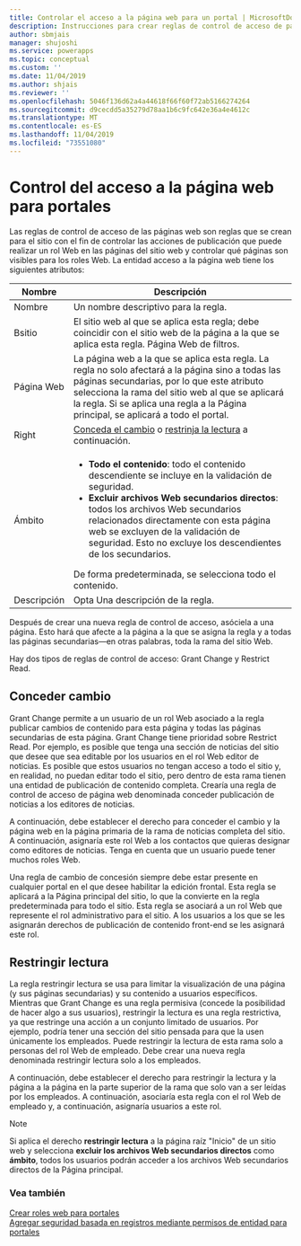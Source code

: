 ```yaml
---
title: Controlar el acceso a la página web para un portal | MicrosoftDocs
description: Instrucciones para crear reglas de control de acceso de páginas web para un portal.
author: sbmjais
manager: shujoshi
ms.service: powerapps
ms.topic: conceptual
ms.custom: ''
ms.date: 11/04/2019
ms.author: shjais
ms.reviewer: ''
ms.openlocfilehash: 5046f136d62a4a44618f66f60f72ab5166274264
ms.sourcegitcommit: d9cecdd5a35279d78aa1b6c9fc642e36a4e4612c
ms.translationtype: MT
ms.contentlocale: es-ES
ms.lasthandoff: 11/04/2019
ms.locfileid: "73551080"
---
```

# <a name="control-webpage-access-for-portals"></a>Control del acceso a la página web para portales

Las reglas de control de acceso de las páginas web son reglas que se crean para el sitio con el fin de controlar las acciones de publicación que puede realizar un rol Web en las páginas del sitio web y controlar qué páginas son visibles para los roles Web. La entidad acceso a la página web tiene los siguientes atributos:


|    Nombre     |                                                                                                                                                                  Descripción                                                                                                                                                                   |
|-------------|------------------------------------------------------------------------------------------------------------------------------------------------------------------------------------------------------------------------------------------------------------------------------------------------------------------------------------------------|
|    Nombre     |                                                                                                                                                        Un nombre descriptivo para la regla.                                                                                                                                                        |
|   Bsitio   |                                                                                                           El sitio web al que se aplica esta regla; debe coincidir con el sitio web de la página a la que se aplica esta regla. Página Web de filtros.                                                                                                           |
|  Página Web   |                            La página web a la que se aplica esta regla. La regla no solo afectará a la página sino a todas las páginas secundarias, por lo que este atributo selecciona la rama del sitio web al que se aplicará la regla. Si se aplica una regla a la Página principal, se aplicará a todo el portal.                            |
|    Right    |                                                                                                                                    [Conceda el cambio](#grant-change) o [restrinja la lectura](#restrict-read) a continuación.                                                                                                                                     |
|    Ámbito    | <ul><li><strong>Todo el contenido</strong>: todo el contenido descendiente se incluye en la validación de seguridad.</li><li><strong>Excluir archivos Web secundarios directos</strong>: todos los archivos Web secundarios relacionados directamente con esta página web se excluyen de la validación de seguridad. Esto no excluye los descendientes de los secundarios.</li></ul>De forma predeterminada, se selecciona todo el contenido. |
| Descripción |                                                                                                                                                     Opta Una descripción de la regla.                                                                                                                                                      |

Después de crear una nueva regla de control de acceso, asóciela a una página. Esto hará que afecte a la página a la que se asigna la regla y a todas las páginas secundarias&mdash;en otras palabras, toda la rama del sitio Web.

Hay dos tipos de reglas de control de acceso: Grant Change y Restrict Read.

## <a name="grant-change"></a>Conceder cambio

Grant Change permite a un usuario de un rol Web asociado a la regla publicar cambios de contenido para esta página y todas las páginas secundarias de esta página. Grant Change tiene prioridad sobre Restrict Read. Por ejemplo, es posible que tenga una sección de noticias del sitio que desee que sea editable por los usuarios en el rol Web editor de noticias. Es posible que estos usuarios no tengan acceso a todo el sitio y, en realidad, no puedan editar todo el sitio, pero dentro de esta rama tienen una entidad de publicación de contenido completa. Crearía una regla de control de acceso de página web denominada conceder publicación de noticias a los editores de noticias.

A continuación, debe establecer el derecho para conceder el cambio y la página web en la página primaria de la rama de noticias completa del sitio. A continuación, asignaría este rol Web a los contactos que quieras designar como editores de noticias. Tenga en cuenta que un usuario puede tener muchos roles Web.

Una regla de cambio de concesión siempre debe estar presente en cualquier portal en el que desee habilitar la edición frontal. Esta regla se aplicará a la Página principal del sitio, lo que la convierte en la regla predeterminada para todo el sitio. Esta regla se asociará a un rol Web que represente el rol administrativo para el sitio. A los usuarios a los que se les asignarán derechos de publicación de contenido front-end se les asignará este rol.

## <a name="restrict-read"></a>Restringir lectura
La regla restringir lectura se usa para limitar la visualización de una página (y sus páginas secundarias) y su contenido a usuarios específicos. Mientras que Grant Change es una regla permisiva (concede la posibilidad de hacer algo a sus usuarios), restringir la lectura es una regla restrictiva, ya que restringe una acción a un conjunto limitado de usuarios. Por ejemplo, podría tener una sección del sitio pensada para que la usen únicamente los empleados. Puede restringir la lectura de esta rama solo a personas del rol Web de empleado. Debe crear una nueva regla denominada restringir lectura solo a los empleados.

A continuación, debe establecer el derecho para restringir la lectura y la página a la página en la parte superior de la rama que solo van a ser leídas por los empleados. A continuación, asociaría esta regla con el rol Web de empleado y, a continuación, asignaría usuarios a este rol.

> [!Note]
> Si aplica el derecho **restringir lectura** a la página raíz "Inicio" de un sitio web y selecciona **excluir los archivos Web secundarios directos** como **ámbito**, todos los usuarios podrán acceder a los archivos Web secundarios directos de la Página principal.

### <a name="see-also"></a>Vea también

[Crear roles web para portales](create-web-roles.md)  
[Agregar seguridad basada en registros mediante permisos de entidad para portales](assign-entity-permissions.md)
